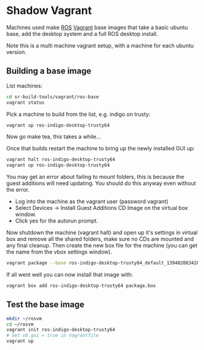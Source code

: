Shadow Vagrant
==============

Machines used make [ROS](http://ros.org) [Vagrant](http://vagrantup.com) base images that take a basic ubuntu base, add the desktop system and a full ROS desktop install.

Note this is a multi machine vagrant setup, with a machine for each ubuntu version.

## Building a base image

List machines:
```sh
cd sr-build-tools/vagrant/ros-base
vagrant status
```

Pick a machine to build from the list, e.g. indigo on trusty:
```sh
vagrant up ros-indigo-desktop-trusty64
```
Now go make tea, this takes a while...

Once that builds restart the machine to bring up the newly installed GUI up:

```sh
vagrant halt ros-indigo-desktop-trusty64
vagrant up ros-indigo-desktop-trusty64
```

You may get an error about failing to mount folders, this is because the guest additions will need updating. You should do this anyway even without the error.

* Log into the machine as the vagrant user (password vagrant)
* Select Devices -> Install Guest Additions CD Image on the virtual box window.
* Click yes for the autorun prompt.

Now shutdown the machine (vagrant halt) and open up it's settings in virtual box and remove all the shared folders, make sure no CDs are mounted and any final cleanup. Then create the new box file for the machine (you can get the name from the vbox settings window).
```sh
vagrant package --base ros-indigo-desktop-trusty64_default_1394020834281_59005
```
If all went well you can now install that image with:
```sh
vagrant box add ros-indigo-desktop-trusty64 package.box
```

## Test the base image

```sh
mkdir ~/rosvm
cd ~/rosvm
vagrant init ros-indigo-desktop-trusty64
# Set vb.gui = true in Vagrantfile
vagrant up
```
